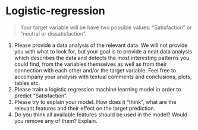 # Logistic-regression

> Your target variable will be have two possible values: “Satisfaction” or “neutral or dissatisfaction”.
1. Please provide a data analysis of the relevant data. We will not provide you with what to look for, but your goal is to provide a neat data analysis which describes the data and detects the most interesting patterns you could find, from the variables themselves as well as from their connection with each other and/or the target variable. Feel free to accompany your analysis with textual comments and conclusions, plots, tables etc.
2. Please train a logistic regression machine learning model in order to predict “Satisfaction”.
3. Please try to explain your model. How does it “think”, what are the relevant features and their effect on the target prediction.
4. Do you think all available features should be used in the model? Would you remove any of them? Explain.
